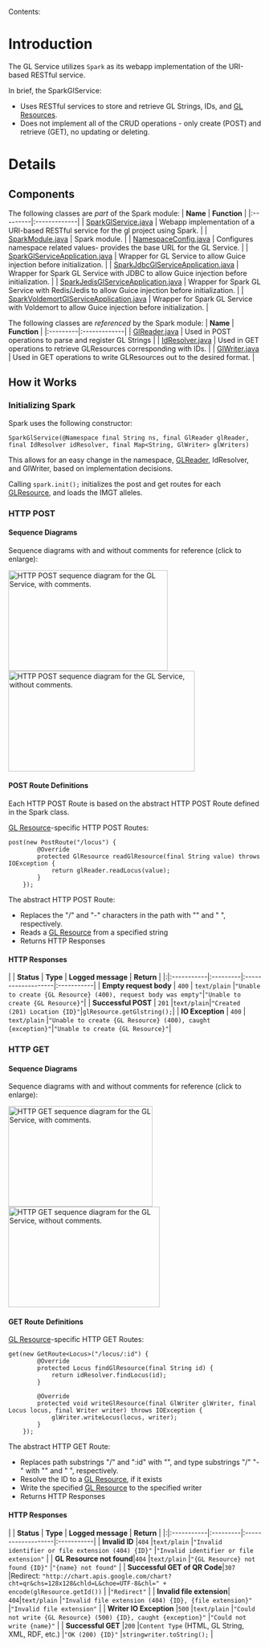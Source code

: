Contents:


# Introduction #

The GL Service utilizes `Spark` as its webapp implementation of the URI-based RESTful service.

In brief, the SparkGlService:
  * Uses RESTful services to store and retrieve GL Strings, IDs, and [GL Resources](GLResources.md).
  * Does not implement all of the CRUD operations - only create (POST) and retrieve (GET), no updating or deleting.

# Details #

## Components ##

The following classes are _part_ of the Spark module:
| **Name** | **Function** |
|:---------|:-------------|
| [SparkGlService.java](http://code.google.com/p/genotype-list/source/browse/trunk/gl-service-spark/src/main/java/org/immunogenomics/gl/service/spark/SparkGlService.java) | Webapp implementation of a URI-based RESTful service for the gl project using Spark. |
| [SparkModule.java](http://code.google.com/p/genotype-list/source/browse/trunk/gl-service-spark/src/main/java/org/immunogenomics/gl/service/spark/SparkModule.java) | Spark module. |
| [NamespaceConfig.java](http://code.google.com/p/genotype-list/source/browse/trunk/gl-service-spark/src/main/java/org/immunogenomics/gl/service/spark/NamespaceConfig.java) | Configures namespace related values- provides the base URL for the GL Service. |
| [SparkGlServiceApplication.java](http://code.google.com/p/genotype-list/source/browse/trunk/gl-service-spark/src/main/java/org/immunogenomics/gl/service/spark/SparkGlServiceApplication.java) | Wrapper for GL Service to allow Guice injection before initialization. |
| [SparkJdbcGlServiceApplication.java](http://code.google.com/p/genotype-list/source/browse/trunk/gl-service-spark/src/main/java/org/immunogenomics/gl/service/spark/SparkJdbcGlServiceApplication.java) | Wrapper for Spark GL Service with JDBC to allow Guice injection before initialization. |
| [SparkJedisGlServiceApplication.java](http://code.google.com/p/genotype-list/source/browse/trunk/gl-service-spark/src/main/java/org/immunogenomics/gl/service/spark/SparkJedisGlServiceApplication.java) | Wrapper for Spark GL Service with Redis/Jedis to allow Guice injection before initialization. |
| [SparkVoldemortGlServiceApplication.java](http://code.google.com/p/genotype-list/source/browse/trunk/gl-service-spark/src/main/java/org/immunogenomics/gl/service/spark/SparkVoldemortGlServiceApplication.java) | Wrapper for Spark GL Service with Voldemort to allow Guice injection before initialization. |


The following classes are _referenced_ by the Spark module:
| **Name** | **Function** |
|:---------|:-------------|
| [GlReader.java](http://code.google.com/p/genotype-list/source/browse/trunk/gl-service/src/main/java/org/immunogenomics/gl/service/GlReader.java) | Used in POST operations to parse and register GL Strings |
| [IdResolver.java](http://code.google.com/p/genotype-list/source/browse/trunk/gl-service/src/main/java/org/immunogenomics/gl/service/IdResolver.java) | Used in GET operations to retrieve GLResources corresponding with IDs. |
| [GlWriter.java](http://code.google.com/p/genotype-list/source/browse/trunk/gl-service/src/main/java/org/immunogenomics/gl/service/GlWriter.java) | Used in GET operations to write GLResources out to the desired format. |

## How it Works ##

### Initializing Spark ###

Spark uses the following constructor:
```
SparkGlService(@Namespace final String ns, final GlReader glReader, final IdResolver idResolver, final Map<String, GlWriter> glWriters)
```
This allows for an easy change in the namespace, [GLReader](GLReader.md), IdResolver, and GlWriter, based on implementation decisions.

Calling `spark.init();` initializes the post and get routes for each [GLResource](GLResources.md), and loads the IMGT alleles.


### HTTP POST ###

#### Sequence Diagrams ####

Sequence diagrams with and without comments for reference (click to enlarge):

<a href='https://genotype-list.googlecode.com/svn/wiki/images/sequence-diagrams/GlServicePOST.png'><img src='https://genotype-list.googlecode.com/svn/wiki/images/sequence-diagrams/GlServicePOST.png' alt='HTTP POST sequence diagram for the GL Service, with comments.' width='317px' height='200px' /></a>
<a href='https://genotype-list.googlecode.com/svn/wiki/images/sequence-diagrams/GlServicePOST-NoComments.png'><img src='https://genotype-list.googlecode.com/svn/wiki/images/sequence-diagrams/GlServicePOST-NoComments.png' alt='HTTP POST sequence diagram for the GL Service, without comments.' width='371px' height='200px' /></a>

#### POST Route Definitions ####

Each HTTP POST Route is based on the abstract HTTP POST Route defined in the Spark class.

[GL Resource](GLResources.md)-specific HTTP POST Routes:
```
post(new PostRoute("/locus") {
        @Override
        protected GlResource readGlResource(final String value) throws IOException {
            return glReader.readLocus(value);
        }
    });
```

The abstract HTTP POST Route:
  * Replaces the "/" and "-" characters in the path with "" and " ", respectively.
  * Reads a [GL Resource](GLResources.md) from a specified string
  * Returns HTTP Responses

#### HTTP Responses ####

| | **Status** | **Type** | **Logged message** | **Return** |
|:|:-----------|:---------|:-------------------|:-----------|
| **Empty request body** | `400` | `text/plain` |`"Unable to create {GL Resource} (400), request body was empty"`|`"Unable to create {GL Resource}"`|
| **Successful POST** | `201` |`text/plain`|`"Created (201) Location {ID}"`|`glResource.getGlstring();`|
| **IO Exception** | `400` | `text/plain` |`"Unable to create {GL Resource} (400), caught {exception}"`|`"Unable to create {GL Resource}"`|


### HTTP GET ###

#### Sequence Diagrams ####

Sequence diagrams with and without comments for reference (click to enlarge):

<a href='https://genotype-list.googlecode.com/svn/wiki/images/sequence-diagrams/GlServiceGET.png'><img src='https://genotype-list.googlecode.com/svn/wiki/images/sequence-diagrams/GlServiceGET.png' alt='HTTP GET sequence diagram for the GL Service, with comments.' width='287px' height='200px' /></a>
<a href='https://genotype-list.googlecode.com/svn/wiki/images/sequence-diagrams/GlServiceGET-NoComments.png'><img src='https://genotype-list.googlecode.com/svn/wiki/images/sequence-diagrams/GlServiceGET-NoComments.png' alt='HTTP GET sequence diagram for the GL Service, without comments.' width='301px' height='200px' /></a>

#### GET Route Definitions ####

[GL Resource](GLResources.md)-specific HTTP GET Routes:
```
get(new GetRoute<Locus>("/locus/:id") {
        @Override
        protected Locus findGlResource(final String id) {
            return idResolver.findLocus(id);
        }

        @Override
        protected void writeGlResource(final GlWriter glWriter, final Locus locus, final Writer writer) throws IOException {
            glWriter.writeLocus(locus, writer);
        }
    });
```

The abstract HTTP GET Route:
  * Replaces path substrings "/" and ":id" with "", and type substrings "/" "-" with "" and " ", respectively.
  * Resolve the ID to a [GL Resource](GLResources.md), if it exists
  * Write the specified [GL Resource](GLResources.md) to the specified writer
  * Returns HTTP Responses

#### HTTP Responses ####

| | **Status** | **Type** | **Logged message** | **Return** |
|:|:-----------|:---------|:-------------------|:-----------|
| **Invalid ID** |`404` |`text/plain` |`"Invalid identifier or file extension (404) {ID}"` |`"Invalid identifier or file extension"` |
| **GL Resource not found**|`404` |`text/plain` |`"{GL Resource} not found {ID}"` |`"{name} not found"` |
| **Successful GET of QR Code**|`307` |Redirect: `"http://chart.apis.google.com/chart?cht=qr&chs=128x128&chld=L&choe=UTF-8&chl=" + encode(glResource.getId())` |  |`"Redirect"` |
| **Invalid file extension**| `404`|`text/plain` |`"Invalid file extension (404) {ID}, {file extension}"` |`"Invalid file extension"` |
| **Writer IO Exception** |`500` |`text/plain` |`"Could not write {GL Resource} (500) {ID}, caught {exception}"` |`"Could not write {name}"` |
| **Successful GET** |`200` |`Content Type` (HTML, GL String, XML, RDF, etc.) |`"OK (200) {ID}"` |`stringwriter.toString();` |